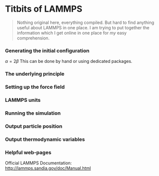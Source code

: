 # Titbits of LAMMPS
> Nothing original here, everything compiled. But hard to find anything useful about 
> LAMMPS in one place. I am trying to put together the information which I get online
> in one place for *my* easy comprehension.

### Generating the initial configuration
$\alpha=2\beta$
This can be done by hand or using dedicated packages.

### The underlying principle

### Setting up the force field 

### LAMMPS units 

### Running the simulation  

### Output particle position 

### Output thermodynamic variables 

### Helpful web-pages 
Official LAMMPS Documentation: http://lammps.sandia.gov/doc/Manual.html
